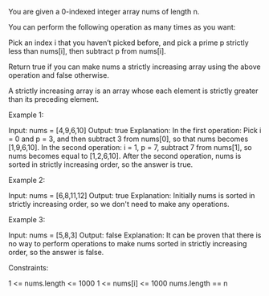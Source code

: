 You are given a 0-indexed integer array nums of length n.

You can perform the following operation as many times as you want:


Pick an index i that you haven’t picked before, and pick a prime p strictly
less than nums[i], then subtract p from nums[i].


Return true if you can make nums a strictly increasing array using the above
operation and false otherwise.

A strictly increasing array is an array whose each element is strictly
greater than its preceding element.


Example 1:


Input: nums = [4,9,6,10]
Output: true
Explanation: In the first operation: Pick i = 0 and p = 3, and then subtract
3 from nums[0], so that nums becomes [1,9,6,10].
In the second operation: i = 1, p = 7, subtract 7 from nums[1], so nums
becomes equal to [1,2,6,10].
After the second operation, nums is sorted in strictly increasing order, so
the answer is true.

Example 2:


Input: nums = [6,8,11,12]
Output: true
Explanation: Initially nums is sorted in strictly increasing order, so we
don't need to make any operations.

Example 3:


Input: nums = [5,8,3]
Output: false
Explanation: It can be proven that there is no way to perform operations to
make nums sorted in strictly increasing order, so the answer is false.


Constraints:


1 <= nums.length <= 1000
1 <= nums[i] <= 1000
nums.length == n




